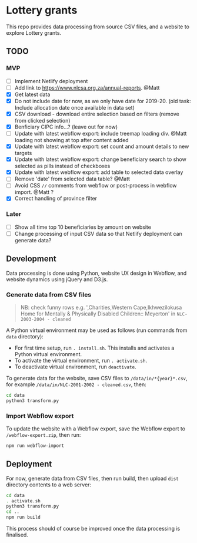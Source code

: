 # Lottery grants

This repo provides data processing from source CSV files, and a website to explore Lottery grants.

## TODO

### MVP

- [ ] Implement Netlify deployment
- [ ] Add link to https://www.nlcsa.org.za/annual-reports. @Matt
- [x] Get latest data
- [x] Do not include date for now, as we only have date for 2019-20. (old task: Include allocation date once available in data set)
- [x] CSV download - download entire selection based on filters (remove from clicked selection)
- [x] Benficiary CIPC info...? (leave out for now)
- [ ] Update with latest webflow export: include treemap loading div. @Matt loading not showing at top after content added
- [x] Update with latest webflow export: set count and amount details to new targets
- [x] Update with latest webflow export: change beneficiary search to show selected as pills instead of checkboxes
- [x] Update with latest webflow export: add table to selected data overlay
- [ ] Remove 'date' from selected data table? @Matt
- [ ] Avoid CSS `//` comments from webflow or post-process in webflow import. @Matt ?
- [x] Correct handling of province filter

### Later

- [ ] Show all time top 10 beneficiaries by amount on website
- [ ] Change processing of input CSV data so that Netlify deployment can generate data?

## Development

Data processing is done using Python, website UX design in Webflow, and website dynamics using jQuery and D3.js.

### Generate data from CSV files

> NB: check funny rows e.g. ',Charities,Western Cape,Ikhwezilokusa Home for Mentally & Physically Disabled Children:: Meyerton' in `NLC-2003-2004 - cleaned`

A Python virtual environment may be used as follows (run commands from `data` directory):

- For first time setup, run `. install.sh`. This installs and activates a Python virtual environment.
- To activate the virtual environment, run `. activate.sh`.
- To deactivate virtual environment, run `deactivate`.

To generate data for the website, save CSV files to `/data/in/*{year}*.csv`, for example `/data/in/NLC-2001-2002 - cleaned.csv`, then:

```bash
cd data
python3 transform.py
```

### Import Webflow export

To update the website with a Webflow export, save the Webflow export to `/webflow-export.zip`, then run:

```bash
npm run webflow-import
```

## Deployment

For now, generate data from CSV files, then run build, then upload `dist` directory contents to a web server:

```bash
cd data
. activate.sh
python3 transform.py
cd ..
npm run build
```

This process should of course be improved once the data processing is finalised.
